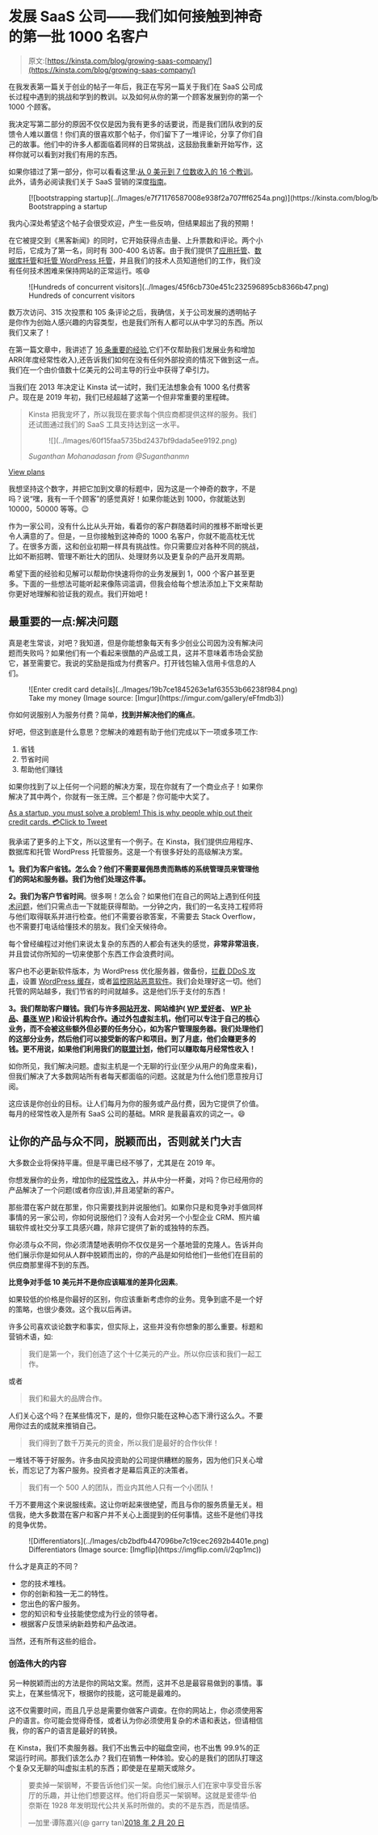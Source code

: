 # 发展 SaaS 公司——我们如何接触到神奇的第一批 1000 名客户

> 原文:[https://kinsta.com/blog/growing-saas-company/](https://kinsta.com/blog/growing-saas-company/)

在我发表第一篇关于创业的帖子一年后，我正在写另一篇关于我们在 SaaS 公司成长过程中遇到的挑战和学到的教训。以及如何从你的第一个顾客发展到你的第一个 1000 个顾客。

我决定写第二部分的原因不仅仅是因为我有更多的话要说，而是我们团队收到的反馈令人难以置信！你们真的很喜欢那个帖子，你们留下了一堆评论，分享了你们自己的故事。他们中的许多人都面临着同样的日常挑战，这鼓励我重新开始写作，这样你就可以看到对我们有用的东西。

如果你错过了第一部分，你可以看看这里:[从 0 美元到 7 位数收入的 16 个教训](https://kinsta.com/blog/bootstrapping-startup/)。此外，请务必阅读我们关于 SaaS 营销的深度[指南](https://kinsta.com/blog/saas-marketing/)。

<figure id="attachment_15052" aria-describedby="caption-attachment-15052" style="width: 1460px" class="wp-caption aligncenter">[![bootstrapping startup](../Images/e7f71176587008e938f2a707fff6254a.png)](https://kinsta.com/blog/bootstrapping-startup/)

<figcaption id="caption-attachment-15052" class="wp-caption-text">Bootstrapping a startup</figcaption>

</figure>

我内心深处希望这个帖子会很受欢迎，产生一些反响，但结果超出了我的预期！

在它被提交到《黑客新闻》的同时，它开始获得点击量、上升票数和评论。两个小时后，它成为了第一名，同时有 300-400 名访客。由于我们提供了[应用托管](https://kinsta.com/application-hosting/)、[数据库托管](https://kinsta.com/database-hosting/)和[托管 WordPress 托管](https://kinsta.com/wordpress-hosting/)，并且我们的技术人员知道他们的工作，我们没有任何技术困难来保持网站的正常运行。咳😄

<figure id="attachment_38765" aria-describedby="caption-attachment-38765" style="width: 1630px" class="wp-caption aligncenter">![Hundreds of concurrent visitors](../Images/45f6cb730e451c232596895cb8366b47.png)

<figcaption id="caption-attachment-38765" class="wp-caption-text">Hundreds of concurrent visitors</figcaption>

</figure>

数万次访问、315 次投票和 105 条评论之后，我确信，关于公司发展的透明帖子是你作为创始人感兴趣的内容类型，也是我们所有人都可以从中学习的东西。所以我们又来了！

在第一篇文章中，我讲述了 [16 条重要的经验](https://kinsta.com/blog/bootstrapping-startup/),它们不仅帮助我们发展业务和增加 ARR(年度经常性收入),还告诉我们如何在没有任何外部投资的情况下做到这一点。我们在一个由价值数十亿美元的公司主导的行业中获得了牵引力。

当我们在 2013 年决定让 Kinsta 试一试时，我们无法想象会有 1000 名付费客户。现在是 2019 年初，我们已经超越了这第一个但非常重要的里程碑。

<link rel="stylesheet" href="https://kinsta.com/wp-content/themes/kinsta/dist/components/ctas/cta-mini.css?ver=2e932b8aba3918bfb818">

<aside class="sidebar-cta">

> Kinsta 把我宠坏了，所以我现在要求每个供应商都提供这样的服务。我们还试图通过我们的 SaaS 工具支持达到这一水平。
> 
> <footer class="wp-block-kinsta-client-quote__footer">
> 
> <figure class="wp-block-kinsta-client-quote__avatar">![](../Images/60f15faa5735bd2437bf9dada5ee9192.png)</figure>
> 
> <cite class="wp-block-kinsta-client-quote__cite">Suganthan Mohanadasan from @Suganthanmn</cite></footer>

[View plans](https://kinsta.com/plans/)</aside>

我想坚持这个数字，并把它加到文章的标题中，因为这是一个神奇的数字，不是吗？说“嘿，我有一千个顾客”的感觉真好！如果你能达到 1000，你就能达到 10000，50000 等等。😉

作为一家公司，没有什么比从头开始，看着你的客户群随着时间的推移不断增长更令人满意的了。但是，一旦你接触到这神奇的 1000 名客户，你就不能高枕无忧了。在很多方面，这和创业初期一样具有挑战性。你只需要应对各种不同的挑战，比如不断招聘、管理不断壮大的团队、处理财务以及更复杂的产品开发周期。

希望下面的经验和见解可以帮助你快速将你的业务发展到 1，000 个客户甚至更多。下面的一些想法可能听起来像陈词滥调，但我会给每个想法添加上下文来帮助你更好地理解和验证我的观点。我们开始吧！

## 最重要的一点:解决问题

真是老生常谈，对吧？我知道，但是你能想象每天有多少创业公司因为没有解决问题而失败吗？如果他们有一个看起来很酷的产品或工具，这并不意味着市场会奖励它，甚至需要它。我说的奖励是指成为付费客户。打开钱包输入信用卡信息的人们。

<figure id="attachment_38779" aria-describedby="caption-attachment-38779" style="width: 1560px" class="wp-caption aligncenter">![Enter credit card details](../Images/19b7ce1845263e1af63553b66238f984.png)

<figcaption id="caption-attachment-38779" class="wp-caption-text">Take my money (Image source: [Imgur](https://imgur.com/gallery/eFfmdb3))</figcaption>

</figure>

你如何说服别人为服务付费？简单，**找到并解决他们的痛点**。

好吧，但这到底是什么意思？您解决的难题有助于他们完成以下一项或多项工作:

1.  省钱
2.  节省时间
3.  帮助他们赚钱

如果你找到了以上任何一个问题的解决方案，现在你就有了一个商业点子！如果你解决了其中两个，你就有一张王牌。三个都是？你可能中大奖了。

[As a startup, you must solve a problem! This is why people whip out their credit cards. 💳Click to Tweet](https://twitter.com/intent/tweet?url=https%3A%2F%2Fkinsta.com%2Fblog%2Fgrowing-saas-company%2F&via=kinsta&text=As+a+startup%2C+you+must+solve+a+problem%21+This+is+why+people+whip+out+their+credit+cards.+%F0%9F%92%B3&hashtags=startups%2CSaaS)

我承诺了更多的上下文，所以这里有一个例子。在 Kinsta，我们提供应用程序、数据库和托管 WordPress 托管服务。这是一个有很多好处的高级解决方案。

**1。我们为客户省钱。怎么会？他们不需要雇佣昂贵而熟练的系统管理员来管理他们的网站和服务器。我们为他们处理这件事。**

**2。我们为客户节省时间**。很多啊！怎么会？如果他们在自己的网站上遇到任何[技术问题](https://kinsta.com/knowledgebase/the-site-is-experiencing-technical-difficulties/)，他们只需点击一下就能获得帮助。一分钟之内，我们的一名支持工程师将与他们取得联系并进行检查。他们不需要谷歌答案，不需要去 Stack Overflow，也不需要打电话给懂技术的朋友。我们全天候待命。

每个曾经编程过对他们来说太复杂的东西的人都会有迷失的感觉，**非常非常沮丧**，并且尝试你所知的一切来使那个东西工作会浪费时间。

客户也不必更新软件版本，为 WordPress 优化服务器，做备份，[拦截 DDoS 攻击](https://kinsta.com/blog/what-is-a-ddos-attack/)，设置 [WordPress 缓存](https://kinsta.com/blog/wordpress-cache/)，或者[监控网站恶意软件](https://kinsta.com/secure-wordpress-hosting/)。我们会处理好这一切。他们托管的网站越多，我们节省的时间就越多。这是他们乐于支付的东西！

**3。我们帮助客户赚钱。我们与许多[网站开发](https://kinsta.com/partners/codeable/)、网站维护( [WP 爱好者](https://kinsta.com/agency-directory/wp-buffs/)、 [WP 补品](https://kinsta.com/agency-directory/wp-tonic/)、[暴涨 WP](https://kinsta.com/agency-directory/skyrocketwp/) )和设计机构合作。通过外包虚拟主机，他们可以专注于自己的核心业务，而不会被这些额外但必要的任务分心，如为客户管理服务器。我们处理他们的这部分业务，然后他们可以接受新的客户和项目。到了月底，他们会赚更多的钱。更不用说，如果他们利用我们的[联盟计划](https://kinsta.com/affiliates/)，他们可以赚取每月经常性收入！**

如你所见，我们解决问题。虚拟主机是一个无聊的行业(至少从用户的角度来看)，但我们解决了大多数网站所有者每天都面临的问题。这就是为什么他们愿意按月订阅。

这应该是你创业的目标。让人们每月为你的服务或产品付费，因为它提供了价值。每月的经常性收入是所有 SaaS 公司的基础。MRR 是我最喜欢的词之一。😄

## 让你的产品与众不同，脱颖而出，否则就关门大吉

大多数企业将保持平庸。但是平庸已经不够了，尤其是在 2019 年。

你想发展你的业务，增加你的[经常性收入](https://kinsta.com/blog/recurring-revenue-model/)，并从中分一杯羹，对吗？你已经用你的产品解决了一个问题(或者你应该),并且渴望新的客户。

那些潜在客户就在那里，你只需要找到并说服他们。如果你只是和竞争对手做同样事情的另一家公司，你如何说服他们？没有人会对另一个小型企业 CRM、照片编辑软件或社交分享工具感兴趣，除非它提供了新的或独特的东西。

你必须与众不同，你必须清楚地表明你不仅仅是另一个基地营的克隆人。告诉并向他们展示你是如何从人群中脱颖而出的，你的产品是如何给他们一些他们在目前的供应商那里得不到的东西。

**比竞争对手低 10 美元并不是你应该瞄准的差异化因素**。

如果较低的价格是你最好的区别，你应该重新考虑你的业务。竞争到底不是一个好的策略，也很少奏效。这个我以后再讲。

许多公司喜欢谈论数字和事实，但实际上，这些并没有你想象的那么重要。标题和营销术语，如:

> 我们是第一个，我们创造了这个十亿美元的产业。所以你应该和我们一起工作。

或者

> 我们和最大的品牌合作。

人们关心这个吗？在某些情况下，是的，但你只能在这种心态下滑行这么久。不要用你过去的成就来推销自己。

> 我们得到了数千万美元的资金，所以我们是最好的合作伙伴！

一堆钱不等于好服务。许多由风投资助的公司提供糟糕的服务，因为他们只关心增长，而忘记了为客户服务。投资者才是幕后真正的决策者。

> 我们有一个 500 人的团队，而业内其他人只有一个小团队！

千万不要用这个来说服线索。这让你听起来很绝望，而且与你的服务质量无关。相信我，绝大多数潜在客户和客户并不关心上面提到的任何事情。这些不是他们寻找的竞争优势。

<figure id="attachment_38805" aria-describedby="caption-attachment-38805" style="width: 500px" class="wp-caption aligncenter">![Differentiators](../Images/cb2bdfb447096be7c19cec2692b4401e.png)

<figcaption id="caption-attachment-38805" class="wp-caption-text">Differentiators (Image source: [Imgflip](https://imgflip.com/i/2qp1mc))</figcaption>

</figure>

什么才是真正的不同？

*   您的技术堆栈。
*   你的创新和独一无二的特性。
*   您出色的客户服务。
*   您的知识和专业技能使您成为行业的领导者。
*   根据客户反馈采纳新趋势和产品改进。

当然，还有所有这些的组合。

### 创造伟大的内容

另一种脱颖而出的方法是你的网站文案。然而，这并不总是最容易做到的事情。事实上，在某些情况下，根据你的技能，这可能是最难的。

这不仅需要时间，而且几乎总是需要你做客户调查。在你的网站上，你必须使用客户的语言。你可能会觉得奇怪，或者认为你必须使用复杂的术语和表达，但请相信我，你的客户的语言是最好的转换。

在 Kinsta，我们不卖服务器。我们不出售云中的磁盘空间，也不出售 99.9%的正常运行时间。那我们该怎么办？我们在销售一种体验。安心的是我们的团队打理这个复杂又无聊的叫虚拟主机的东西；即使是在星期天或除夕。

> 要卖掉一架钢琴，不要告诉他们买一架。向他们展示人们在家中享受音乐客厅的乐趣，并让他们想要这样。他们将自愿买一架钢琴。这就是爱德华·伯奈斯在 1928 年发明现代公共关系时所做的。卖的不是东西，而是情感。
> 
> —加里·谭陈嘉兴(@ garry tan)[2018 年 2 月 20 日](https://twitter.com/garrytan/status/965803207002750976?ref_src=twsrc%5Etfw)